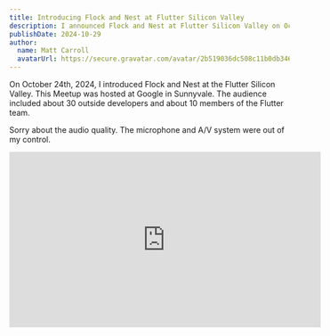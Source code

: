 ```yaml
---
title: Introducing Flock and Nest at Flutter Silicon Valley
description: I announced Flock and Nest at Flutter Silicon Valley on October 24th, 2024.
publishDate: 2024-10-29
author: 
  name: Matt Carroll
  avatarUrl: https://secure.gravatar.com/avatar/2b519036dc508c11b0db3463fffbd8ff
---
```

On October 24th, 2024, I introduced Flock and Nest at the Flutter Silicon Valley. This
Meetup was hosted at Google in Sunnyvale. The audience included about 30 outside developers
and about 10 members of the Flutter team.

<p class="side-note">Sorry about the audio quality. The microphone and A/V system were out of my control.</p>

<div style="text-align: center;">
  <iframe width="560" height="315" src="https://www.youtube.com/embed/8gh-L5IydGM?si=_48nDqFvZU1KyVRf" title="YouTube video player" frameborder="0" allow="accelerometer; autoplay; clipboard-write; encrypted-media; gyroscope; picture-in-picture; web-share" referrerpolicy="strict-origin-when-cross-origin" allowfullscreen></iframe>
</div>
